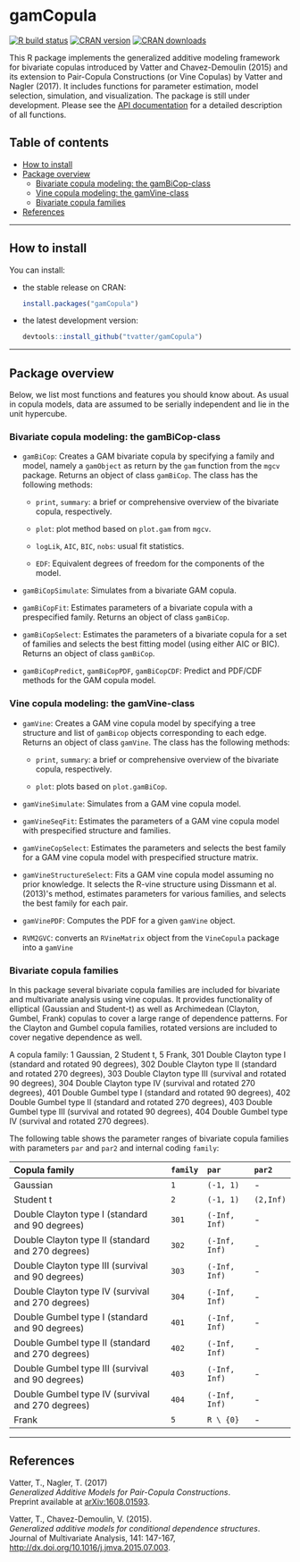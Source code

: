 gamCopula
=========

[![R build status](https://github.com/tvatter/gamCopula/workflows/R-CMD-check/badge.svg)](https://github.com/tvatter/gamCopula)
[![CRAN version](http://www.r-pkg.org/badges/version/gamCopula)](https://cran.r-project.org/package=gamCopula)
[![CRAN downloads](http://cranlogs.r-pkg.org/badges/gamCopula)](https://cran.r-project.org/package=gamCopula)

This R package implements the generalized additive modeling framework for bivariate
copulas introduced by Vatter and Chavez-Demoulin (2015) and its extension to
Pair-Copula Constructions (or Vine Copulas) by Vatter and Nagler (2017).
It includes functions for parameter estimation, model selection, simulation,
and visualization. The package is still under development. Please see the [API documentation](https://tvatter.github.io/gamCopula/)
for a detailed description of all functions.

Table of contents
-----------------

- [How to install](#how-to-install)
- [Package overview](#package-overview)
   	- [Bivariate copula modeling: the gamBiCop-class](#bivariate-copula-modeling-the-gambicop-class)
   	- [Vine copula modeling: the gamVine-class](#vine-copula-modeling-the-gamvine-class)
   	- [Bivariate copula families](#bivariate-copula-families)
- [References](#references)

------------------------------------------------------------------------

How to install
--------------

You can install:

- the stable release on CRAN:

    ``` r
    install.packages("gamCopula")
    ```

- the latest development version:

    ``` r
    devtools::install_github("tvatter/gamCopula")
    ```

------------------------------------------------------------------------

Package overview
----------------

Below, we list most functions and features you should know about. As usual in
copula models, data are assumed to be serially independent and lie in the unit
hypercube.

### Bivariate copula modeling: the gamBiCop-class

- `gamBiCop`: Creates a GAM bivariate copula by specifying a family and model,
  namely a `gamObject` as return by the `gam` function from the `mgcv` package.
  Returns an object of class `gamBiCop`. The class has the following methods:

    - `print`, `summary`: a brief or comprehensive overview of the bivariate
        copula, respectively.

    - `plot`: plot method based on `plot.gam` from `mgcv`.

    - `logLik`, `AIC`, `BIC`, `nobs`: usual fit statistics.

    - `EDF`: Equivalent degrees of freedom for the components of the model.

- `gamBiCopSimulate`: Simulates from a bivariate GAM copula.

- `gamBiCopFit`: Estimates parameters of a bivariate copula with a prespecified
    family. Returns an object of class `gamBiCop`.

- `gamBiCopSelect`: Estimates the parameters of a bivariate copula for a set
    of families and selects the best fitting model (using either AIC or BIC).
    Returns an object of class `gamBiCop`.

- `gamBiCopPredict`, `gamBiCopPDF`, `gamBiCopCDF`: Predict and PDF/CDF methods
    for the GAM copula model.

### Vine copula modeling: the gamVine-class

- `gamVine`: Creates a GAM vine copula model by specifying a tree structure and
  list of `gamBicop` objects corresponding to each edge. Returns an object of
  class `gamVine`. The class has the following methods:

    - `print`, `summary`: a brief or comprehensive overview of the bivariate
      copula, respectively.

    - `plot`: plots based on `plot.gamBiCop`.

- `gamVineSimulate`: Simulates from a GAM vine copula model.

- `gamVineSeqFit`: Estimates the parameters of a GAM vine copula model with
    prespecified structure and families.

- `gamVineCopSelect`: Estimates the parameters and selects the best family for a
    GAM vine copula model with prespecified structure matrix.

- `gamVineStructureSelect`: Fits a GAM vine copula model assuming no prior knowledge.
    It selects the R-vine structure using Dissmann et al. (2013)'s
    method, estimates parameters for various families, and selects the best
    family for each pair.

- `gamVinePDF`: Computes the PDF for a given `gamVine` object.

- `RVM2GVC`: converts an `RVineMatrix` object from the `VineCopula` package
    into a `gamVine`

### Bivariate copula families

In this package several bivariate copula families are included for bivariate
and multivariate analysis using vine copulas. It provides
functionality of elliptical (Gaussian and Student-t) as well as Archimedean
(Clayton, Gumbel, Frank) copulas to cover a large
range of dependence patterns. For the Clayton and Gumbel copula families,
rotated versions are included to cover negative dependence as well.

A copula family: 1 Gaussian, 2 Student t, 5 Frank, 301 Double Clayton type I (standard and rotated 90 degrees), 302 Double Clayton type II (standard and rotated 270 degrees), 303 Double Clayton type III (survival and rotated 90 degrees), 304 Double Clayton type IV (survival and rotated 270 degrees), 401 Double Gumbel type I (standard and rotated 90 degrees), 402 Double Gumbel type II (standard and rotated 270 degrees), 403 Double Gumbel type III (survival and rotated 90 degrees), 404 Double Gumbel type IV (survival and rotated 270 degrees).

The following table shows the parameter ranges of bivariate copula families with
parameters `par` and `par2` and internal coding `family`:

| Copula family                                     | `family` | `par`         | `par2`       |
|:--------------------------------------------------|:---------|:--------------|:-------------|
| Gaussian                                          | `1`      | `(-1, 1)`     | -            |
| Student t                                         | `2`      | `(-1, 1)`     | `(2,Inf)`    |
| Double Clayton type I (standard and 90 degrees)   | `301`    | `(-Inf, Inf)` | -            |
| Double Clayton type II (standard and 270 degrees) | `302`    | `(-Inf, Inf)` | -            |
| Double Clayton type III (survival and 90 degrees) | `303`    | `(-Inf, Inf)` | -            |
| Double Clayton type IV (survival and 270 degrees) | `304`    | `(-Inf, Inf)` | -            |
| Double Gumbel type I (standard and 90 degrees)    | `401`    | `(-Inf, Inf)` | -            |
| Double Gumbel type II (standard and 270 degrees)  | `402`    | `(-Inf, Inf)` | -            |
| Double Gumbel type III (survival and 90 degrees)  | `403`    | `(-Inf, Inf)` | -            |
| Double Gumbel type IV (survival and 270 degrees)  | `404`    | `(-Inf, Inf)` | -            |
| Frank                                             | `5`      | `R \ {0}`     | -            |

------------------------------------------------------------------------

References
----------

Vatter, T., Nagler, T. (2017)  
*Generalized Additive Models for Pair-Copula Constructions*.  
Preprint available at [arXiv:1608.01593](https://arxiv.org/abs/1608.01593).

Vatter, T.,  Chavez-Demoulin, V. (2015).  
*Generalized additive models for conditional dependence structures*.  
Journal of Multivariate Analysis, 141: 147-167, <http://dx.doi.org/10.1016/j.jmva.2015.07.003>.

